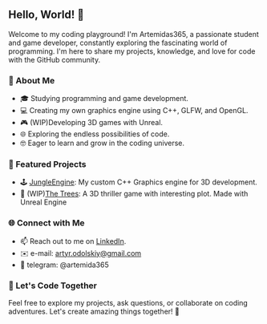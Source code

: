 ## Hello, World! 👋

Welcome to my coding playground! I'm Artemidas365, a passionate student and game developer, constantly exploring the fascinating world of programming. I'm here to share my projects, knowledge, and love for code with the GitHub community.

### 🚀 About Me

- 🎓 Studying programming and game development.
- 💻 Creating my own graphics engine using C++, GLFW, and OpenGL.
- 🎮 (WIP)Developing 3D games with Unreal.
- 🌐 Exploring the endless possibilities of code.
- 🤓 Eager to learn and grow in the coding universe.

### 🌟 Featured Projects

- 🕹️ [JungleEngine](https://github.com/Artemidas365/JungleEngine): My custom C++ Graphics engine for 3D development.
- 🚗 (WIP)[The Trees](404):  A 3D thriller game with interesting plot. Made with Unreal Engine

### 🌐 Connect with Me

- 📫 Reach out to me on [LinkedIn](https://www.linkedin.com/in/%D0%B0%D1%80%D1%82%D1%83%D1%80-%D0%BE%D0%B4%D0%BE%D0%BB%D1%8C%D1%81%D1%8C%D0%BA%D0%B8%D0%B9-103173249/).
- ✉️ e-mail: artyr.odolskiy@gmail.com 
- 💬 telegram: @artemida365

### 📢 Let's Code Together

Feel free to explore my projects, ask questions, or collaborate on coding adventures. Let's create amazing things together! 🌌

<!---
Artemidas365/Artemidas365 is a ✨ special ✨ repository because its `README.md` (this file) appears on your GitHub profile.
You can click the Preview link to take a look at your changes.
--->
